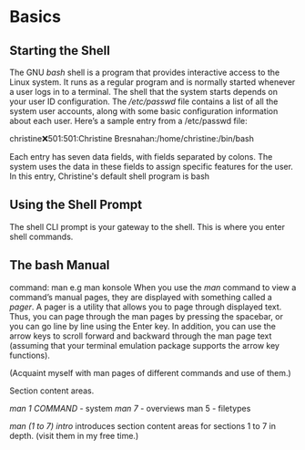 # Basics
## Starting the Shell
The GNU *bash* shell is a program that provides interactive access to the Linux system. It runs as a regular program and is normally started whenever a user logs in to a terminal. The shell that the system starts depends on your user ID configuration.
The */etc/passwd* file contains a list of all the system user accounts, along with some basic configuration information about each user. Here’s a sample entry from a /etc/passwd file:

christine:x:501:501:Christine Bresnahan:/home/christine:/bin/bash

Each entry has seven data fields, with fields separated by colons. The system uses the data in these fields to assign specific features for the user.
In this entry, Christine's default shell program is bash

## Using the Shell Prompt
The shell CLI prompt is your gateway to the shell. This is where you enter shell commands.

## The bash Manual
command: man e.g man konsole
When you use the *man* command to view a command’s manual pages, they are displayed with something called a *pager*. A pager is a utility that allows you to page through displayed text. Thus, you can page through the man pages by pressing the spacebar, or you can go line by line using the Enter key. In addition, you can use the arrow keys to scroll forward and backward through the man page text (assuming that your terminal emulation package supports the arrow key functions).

(Acquaint myself with man pages of different commands and use of them.)

Section content areas.

*man 1 COMMAND* - system
*man 7* - overviews
man 5 - 	filetypes

*man (1 to 7) intro* introduces section content areas for sections 1 to 7 in depth. (visit them in my free time.)


